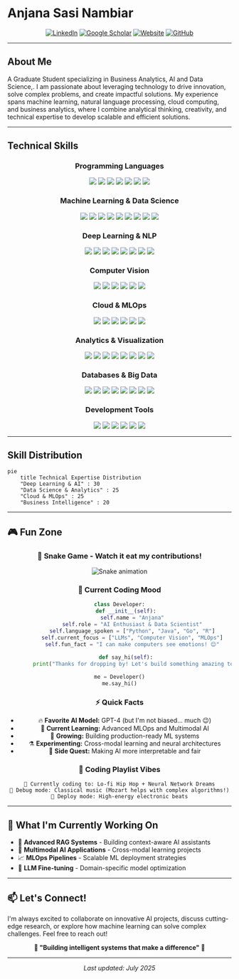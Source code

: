 # Anjana Sasi Nambiar

<div align="center">
  
[![LinkedIn](https://img.shields.io/badge/LinkedIn-anjanasnambiar-0077B5?style=for-the-badge&logo=linkedin&logoColor=white)](https://www.linkedin.com/in/anjanasnambiar)
[![Google Scholar](https://img.shields.io/badge/Google_Scholar-Anjana_S_Nambiar-4285F4?style=for-the-badge&logo=google-scholar&logoColor=white)](https://tinyurl.com/googlescholar-asnambiar)
[![Website](https://img.shields.io/badge/Website-Portfolio-00C7B7?style=for-the-badge&logo=netlify&logoColor=white)](https://www.anjanasnambiar.com)
[![GitHub](https://img.shields.io/badge/GitHub-Profile-181717?style=for-the-badge&logo=github&logoColor=white)](https://github.com/anjaanasnambiar)

</div>

---

## About Me

  
A Graduate Student specializing in Business Analytics, AI and Data Science,. I am passionate about leveraging technology to drive innovation, solve complex problems, and create impactful solutions. My experience spans machine learning, natural language processing, cloud computing, and business analytics, where I combine analytical thinking, creativity, and technical expertise to develop scalable and efficient solutions.

---

## Technical Skills

<div align="center">

### Programming Languages
<img src="https://img.shields.io/badge/Python-3776AB?style=for-the-badge&logo=python&logoColor=white" />
<img src="https://img.shields.io/badge/Java-ED8B00?style=for-the-badge&logo=openjdk&logoColor=white" />
<img src="https://img.shields.io/badge/Go-00ADD8?style=for-the-badge&logo=go&logoColor=white" />
<img src="https://img.shields.io/badge/R-276DC3?style=for-the-badge&logo=r&logoColor=white" />
<img src="https://img.shields.io/badge/MATLAB-0076A8?style=for-the-badge&logo=mathworks&logoColor=white" />
<img src="https://img.shields.io/badge/SQL-4479A1?style=for-the-badge&logo=mysql&logoColor=white" />
<img src="https://img.shields.io/badge/Bash-4EAA25?style=for-the-badge&logo=gnu-bash&logoColor=white" />

### Machine Learning & Data Science
<img src="https://img.shields.io/badge/PyTorch-EE4C2C?style=for-the-badge&logo=pytorch&logoColor=white" />
<img src="https://img.shields.io/badge/TensorFlow-FF6F00?style=for-the-badge&logo=tensorflow&logoColor=white" />
<img src="https://img.shields.io/badge/Keras-D00000?style=for-the-badge&logo=keras&logoColor=white" />
<img src="https://img.shields.io/badge/scikit_learn-F7931E?style=for-the-badge&logo=scikit-learn&logoColor=white" />
<img src="https://img.shields.io/badge/XGBoost-FF6600?style=for-the-badge&logo=xgboost&logoColor=white" />
<img src="https://img.shields.io/badge/LightGBM-2980B9?style=for-the-badge" />
<img src="https://img.shields.io/badge/CatBoost-FFD43B?style=for-the-badge" />
<img src="https://img.shields.io/badge/MLflow-0194E2?style=for-the-badge&logo=mlflow&logoColor=white" />
<img src="https://img.shields.io/badge/Optuna-3776AB?style=for-the-badge" />

### Deep Learning & NLP
<img src="https://img.shields.io/badge/🤗_Transformers-FFD43B?style=for-the-badge" />
<img src="https://img.shields.io/badge/OpenAI_API-412991?style=for-the-badge&logo=openai&logoColor=white" />
<img src="https://img.shields.io/badge/LangChain-00B272?style=for-the-badge&logo=chainlink&logoColor=white" />
<img src="https://img.shields.io/badge/spaCy-09A3D5?style=for-the-badge&logo=spacy&logoColor=white" />
<img src="https://img.shields.io/badge/NLTK-154f3c?style=for-the-badge" />
<img src="https://img.shields.io/badge/BERT-FF6B6B?style=for-the-badge" />
<img src="https://img.shields.io/badge/GPT--4-412991?style=for-the-badge&logo=openai&logoColor=white" />
<img src="https://img.shields.io/badge/LLaMA-4267B2?style=for-the-badge" />

### Computer Vision
<img src="https://img.shields.io/badge/OpenCV-5C3EE8?style=for-the-badge&logo=opencv&logoColor=white" />
<img src="https://img.shields.io/badge/YOLOv8-00FFFF?style=for-the-badge" />
<img src="https://img.shields.io/badge/MediaPipe-0097A7?style=for-the-badge&logo=google&logoColor=white" />
<img src="https://img.shields.io/badge/Tesseract_OCR-4285F4?style=for-the-badge" />
<img src="https://img.shields.io/badge/Dlib-FF6F00?style=for-the-badge" />
<img src="https://img.shields.io/badge/Detectron2-FF6F00?style=for-the-badge" />

### Cloud & MLOps
<img src="https://img.shields.io/badge/AWS-232F3E?style=for-the-badge&logo=amazon-aws&logoColor=white" />
<img src="https://img.shields.io/badge/Google_Cloud-4285F4?style=for-the-badge&logo=google-cloud&logoColor=white" />
<img src="https://img.shields.io/badge/Microsoft_Azure-0078D4?style=for-the-badge&logo=microsoft-azure&logoColor=white" />
<img src="https://img.shields.io/badge/Docker-2496ED?style=for-the-badge&logo=docker&logoColor=white" />
<img src="https://img.shields.io/badge/FastAPI-009688?style=for-the-badge&logo=fastapi&logoColor=white" />
<img src="https://img.shields.io/badge/Flask-000000?style=for-the-badge&logo=flask&logoColor=white" />

### Analytics & Visualization
<img src="https://img.shields.io/badge/Tableau-E97627?style=for-the-badge&logo=tableau&logoColor=white" />
<img src="https://img.shields.io/badge/Power_BI-F2C811?style=for-the-badge&logo=power-bi&logoColor=black" />
<img src="https://img.shields.io/badge/Looker_Studio-4285F4?style=for-the-badge&logo=looker&logoColor=white" />
<img src="https://img.shields.io/badge/Plotly-3F4F75?style=for-the-badge&logo=plotly&logoColor=white" />
<img src="https://img.shields.io/badge/Matplotlib-11557c?style=for-the-badge" />
<img src="https://img.shields.io/badge/Seaborn-3776AB?style=for-the-badge" />
<img src="https://img.shields.io/badge/Dash-00D4AA?style=for-the-badge" />
<img src="https://img.shields.io/badge/Excel-217346?style=for-the-badge&logo=microsoft-excel&logoColor=white" />

### Databases & Big Data
<img src="https://img.shields.io/badge/PostgreSQL-4169E1?style=for-the-badge&logo=postgresql&logoColor=white" />
<img src="https://img.shields.io/badge/MySQL-4479A1?style=for-the-badge&logo=mysql&logoColor=white" />
<img src="https://img.shields.io/badge/MongoDB-47A248?style=for-the-badge&logo=mongodb&logoColor=white" />
<img src="https://img.shields.io/badge/Cassandra-1287B1?style=for-the-badge&logo=apache-cassandra&logoColor=white" />
<img src="https://img.shields.io/badge/BigQuery-4285F4?style=for-the-badge&logo=google-cloud&logoColor=white" />
<img src="https://img.shields.io/badge/Apache_Spark-E25A1C?style=for-the-badge&logo=apache-spark&logoColor=white" />
<img src="https://img.shields.io/badge/Apache_Airflow-017CEE?style=for-the-badge&logo=apache-airflow&logoColor=white" />
<img src="https://img.shields.io/badge/Apache_Hadoop-66CCFF?style=for-the-badge&logo=apache-hadoop&logoColor=black" />

### Development Tools
<img src="https://img.shields.io/badge/Git-F05032?style=for-the-badge&logo=git&logoColor=white" />
<img src="https://img.shields.io/badge/GitHub_Actions-2088FF?style=for-the-badge&logo=github-actions&logoColor=white" />
<img src="https://img.shields.io/badge/Jupyter-F37626?style=for-the-badge&logo=jupyter&logoColor=white" />
<img src="https://img.shields.io/badge/VS_Code-007ACC?style=for-the-badge&logo=visual-studio-code&logoColor=white" />
<img src="https://img.shields.io/badge/Linux-FCC624?style=for-the-badge&logo=linux&logoColor=black" />
<img src="https://img.shields.io/badge/KNIME-FED100?style=for-the-badge" />

</div>

---

## Skill Distribution

```mermaid
pie
    title Technical Expertise Distribution
    "Deep Learning & AI" : 30
    "Data Science & Analytics" : 25
    "Cloud & MLOps" : 25
    "Business Intelligence" : 20
```

---

## 🎮 Fun Zone

<div align="center">

### 🐍 Snake Game - Watch it eat my contributions!
![Snake animation](https://github.com/anjaanasnambiar/anjaanasnambiar/blob/output/github-contribution-grid-snake.svg)

### 🎯 Current Coding Mood
```python
class Developer:
    def __init__(self):
        self.name = "Anjana"
        self.role = "AI Enthusiast & Data Scientist"
        self.language_spoken = ["Python", "Java", "Go", "R"]
        self.current_focus = ["LLMs", "Computer Vision", "MLOps"]
        self.fun_fact = "I can make computers see emotions! 😊"
    
    def say_hi(self):
        print("Thanks for dropping by! Let's build something amazing together! 🚀")

me = Developer()
me.say_hi()
```

### ⚡ Quick Facts
- 🔥 **Favorite AI Model:** GPT-4 (but I'm not biased... much 😉)
- 🎯 **Current Learning:** Advanced MLOps and Multimodal AI
- 🌱 **Growing:** Building production-ready ML systems
- ⚗️ **Experimenting:** Cross-modal learning and neural architectures
- 🎨 **Side Quest:** Making AI more interpretable and fair

### 🎵 Coding Playlist Vibes
```
🎵 Currently coding to: Lo-fi Hip Hop + Neural Network Dreams
🎯 Debug mode: Classical music (Mozart helps with complex algorithms!)
🚀 Deploy mode: High-energy electronic beats
```

</div>

---

## 🌟 What I'm Currently Working On

- 🤖 **Advanced RAG Systems** - Building context-aware AI assistants
- 🎥 **Multimodal AI Applications** - Cross-modal learning projects
- 📈 **MLOps Pipelines** - Scalable ML deployment strategies
- 🧠 **LLM Fine-tuning** - Domain-specific model optimization

---

## 📫 Let's Connect!

I'm always excited to collaborate on innovative AI projects, discuss cutting-edge research, or explore how machine learning can solve complex challenges. Feel free to reach out!

<div align="center">

**🌟 "Building intelligent systems that make a difference" 🌟**

---

*Last updated: July 2025*

</div>
